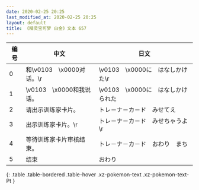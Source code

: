 ```yaml
---
date: 2020-02-25 20:25
last_modified_at: 2020-02-25 20:25
layout: default
title: 《精灵宝可梦 白金》文本 657
---
```

| 编号 | 中文 | 日文 |
| ---- | ---- | ---- |
| 0 | 和\v0103　\x0000对话。\r | \v0103　\x0000に　はなしかけた\r |
| 1 | \v0103　\x0000和我说话。 | \v0103　\x0000に　はなしかけられた |
| 2 | 请出示训练家卡片。 | トレ－ナ－カ－ド　みせてえ |
| 3 | 出示训练家卡片。\r | トレ－ナ－カ－ド　みせちゃうよ\r |
| 4 | 等待训练家卡片审核结束。 | トレ－ナ－カ－ド　おわり　まち |
| 5 | 结束 | おわり |
{: .table .table-bordered .table-hover .xz-pokemon-text .xz-pokemon-text-Pt }